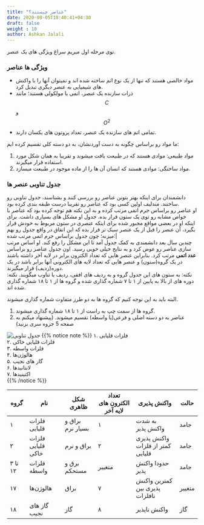 ```yaml
---
title: "عناصر چیستند؟"
date: 2020-09-05T18:40:41+04:30
draft: false
weight : 10
author: Ashkan Jalali
---
```

توی مرحله اول میریم سراغ ویژگی های یک عنصر.

### ویژگی ها عناصر

- مواد خالصی هستند که تنها از یک نوع اتم ساخته شده اند و نمیتوان آنها را با واکنش های شیمیایی به عنصر دیگری تبدیل کرد.
- ذرات سازنده یک عنصر، اتمی یا مولکولی هستند؛ مانند $$C$$ و $$O^2$$
- تمامی اتم های سازنده یک عنصر، تعداد پروتون های یکسان دارند.

ما مواد رو براساس چگونه به دست آوردنشان، به دو دسته کلی تقسیم کرده ایم:
1. مواد طبیعی: موادی هستند که در طبیعت یافت میشوند و تقریبا به همان شکل مورد استفاده قرار میگیرند.
2. مواد ساختگی: موادی هستند که انسان آن ها را از ماده موجود در طبیعت میسازد.

### جدول تناوبی عنصر ها
دانشمندان برای اینکه بهتر بتونن عناصر رو بررسی کنند و بشناسند، جدول تناوبی رو ساختند. مندلیف اولین کسی بود که عناصر رو تقریبا درست طبقه بندی کرده بود.  
او عناصر رو براساس جرم اتمی مرتب کرده و به این نکته هم توجه کرده بود که عناصر با خواص مشابه رو توی یک ستون قرار بده. جدول او مشکل های بسیاری داشت. برای اینکه او در بعضی مواقع مجبور شده برای اینکه عنصری در ستون مربوط به خودش قرار بگیرد، آن عنصر را قبل از یک عنصر سبک تر قرار بده که این اتفاق در واقع جدول رو بهم میزنه؛ چون جدول براساس جرم اتمی مرتب شده:|  
چندین سال بعد دانشمندی به کمک جدول آمد تا این مشکل را رفع کند. او اساس مرتب سازی عناصر رو عوض کرد و به نتایج خیلی خوبی رسید. اون جدول عناصر رو براساس **<span class="top-dict" data-tipso="تعداد پروتون های یک اتم">عدد اتمی</span>** مرتب کرد. بنابراین عنصر هایی که تعداد الکترون برابر در لایه آخر داشته باشند در یک گروه(ستون) و عنصر هایی که تعداد لایه های الکترونی آنها برابر باشد در یک دوره(ردیف) قرار میگیرند.  
نکته: به ستون های این جدول گروه و به ردیف های افقی، ردیف یا تناوب میگویند.
نکته: دوره های از بالا به پایین از ۱ تا ۷ شماره گذاری شده و گروه ها از ۱ تا ۱۸ شماره گذاری شده اند. 


البته باید به این توجه کنیم که گروه ها به دو طرز متفاوت شماره گذاری میشوند. 
1. گروه ها از سمت چپ به راست از ۱ تا ۱۸ شماره گذاری میشوند.
2. عناصر به دو دسته اصلی و فرعی(یا واسطه) تقسیم میشوند.
(پیشنهاد میکنم به صفحه 5 جزوه سری بزنید)

![جدول تناوبی](../images/tanavobi_table.png)
{{% notice note %}}
۱. فلزات قلیایی  
۲. فلزات قلیایی خاکی  
۳. فلزات واسطه  
۴. هالوژن‌ها  
۵. گار های نجیب  
۶. لانتانیدها  
۷. اکتینیدها  
{{% /notice %}}


گروه | نام | شکل ظاهری | تعداد الکترون های لایه آخر | واکنش پذیری | حالت
------------ | ------------- | ------------- | ------------- | ------------- | -------------
۱ | فلزات قلیایی | براق و بسیار نرم | ۱ | به شدت واکنش پذیر | جامد
۲ | فلزات قلیایی خاکی | براق و نرم | ۲ | واکنش پذیری کمتر از فلزات قلیایی | جامد
۳ تا ۱۲ | فلزات واسطه | برق و مستحکم | متغییر | حدودا واکنش پذیر | جامد
۱۷ | هالوژن‌ها | براق | ۷ | کمترین واکنش پذیری بین نافلزات | متغییر
۱۸ | گاز های نجیب | گاز | ۸ | واکنش ناپذیر | گاز


</body>
